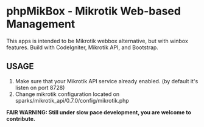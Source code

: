 # phpMikBox - Mikrotik Web-based Management

This apps is intended to be Mikrotik webbox alternative, but with winbox features.
Build with CodeIgniter, Mikrotik API, and Bootstrap.

## USAGE
1. Make sure that your Mikrotik API service already enabled. (by default it's listen on port 8728)
2. Change mikrotik configuration located on sparks/mikrotik_api/0.7.0/config/mikrotik.php

**FAIR WARNING: Still under slow pace development, you are welcome to contribute.**